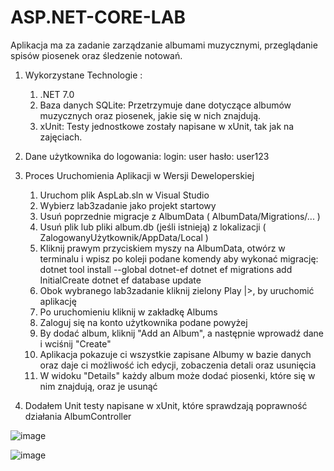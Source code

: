 # ASP.NET-CORE-LAB

Aplikacja ma za zadanie zarządzanie albumami muzycznymi, przeglądanie spisów piosenek oraz śledzenie notowań.

1. Wykorzystane Technologie :
    1.  .NET 7.0
    2.  Baza danych SQLite: Przetrzymuje dane dotyczące albumów muzycznych oraz piosenek, jakie się w nich znajdują.
    3.  xUnit: Testy jednostkowe zostały napisane w xUnit, tak jak na zajęciach.

2. Dane użytkownika do logowania:
    login: user
    hasło: user123

3. Proces Uruchomienia Aplikacji w Wersji Deweloperskiej
    1. Uruchom plik AspLab.sln w Visual Studio
    2. Wybierz lab3zadanie jako projekt startowy
    3. Usuń poprzednie migracje z AlbumData ( AlbumData/Migrations/... )
    4. Usuń plik lub pliki album.db (jeśli istnieją) z lokalizacji ( ZalogowanyUżytkownik/AppData/Local )
    5. Kliknij prawym przyciskiem myszy na AlbumData, otwórz w terminalu i wpisz po koleji podane komendy aby wykonać migrację:
       dotnet tool install --global dotnet-ef
       dotnet ef migrations add InitialCreate
       dotnet ef database update
    6. Obok wybranego lab3zadanie kliknij zielony Play |>, by uruchomić aplikację
    7. Po uruchomieniu kliknij w zakładkę Albums
    8. Zaloguj się na konto użytkownika podane powyżej
    9. By dodać album, kliknij "Add an Album", a następnie wprowadź dane i wciśnij "Create"
    10. Aplikacja pokazuje ci wszystkie zapisane Albumy w bazie danych oraz daje ci możliwość ich edycji, zobaczenia detali oraz usunięcia
    11. W widoku "Details" każdy album może dodać piosenki, które się w nim znajdują, oraz je usunąć

4. Dodałem Unit testy napisane w xUnit, które sprawdzają poprawność działania AlbumController

![image](https://github.com/Khazaxa/ASP.NET-CORE-LAB/assets/96346556/02129c54-bf7e-4f88-a922-90d8d739dd86)

![image](https://github.com/Khazaxa/ASP.NET-CORE-LAB/assets/96346556/918ebd08-16e1-41db-bbfe-2dca84a9215a)
